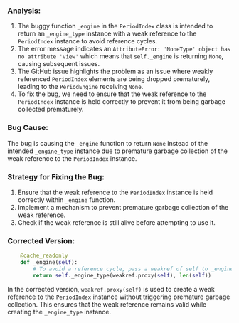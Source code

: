 ### Analysis:
1. The buggy function `_engine` in the `PeriodIndex` class is intended to return an `_engine_type` instance with a weak reference to the `PeriodIndex` instance to avoid reference cycles.
2. The error message indicates an `AttributeError: 'NoneType' object has no attribute 'view'` which means that `self._engine` is returning `None`, causing subsequent issues.
3. The GitHub issue highlights the problem as an issue where weakly referenced `PeriodIndex` elements are being dropped prematurely, leading to the `PeriodEngine` receiving `None`.
4. To fix the bug, we need to ensure that the weak reference to the `PeriodIndex` instance is held correctly to prevent it from being garbage collected prematurely.

### Bug Cause:
The bug is causing the `_engine` function to return `None` instead of the intended `_engine_type` instance due to premature garbage collection of the weak reference to the `PeriodIndex` instance.

### Strategy for Fixing the Bug:
1. Ensure that the weak reference to the `PeriodIndex` instance is held correctly within `_engine` function.
2. Implement a mechanism to prevent premature garbage collection of the weak reference.
3. Check if the weak reference is still alive before attempting to use it.

### Corrected Version:
```python
    @cache_readonly
    def _engine(self):
        # To avoid a reference cycle, pass a weakref of self to _engine_type.
        return self._engine_type(weakref.proxy(self), len(self))
```

In the corrected version, `weakref.proxy(self)` is used to create a weak reference to the `PeriodIndex` instance without triggering premature garbage collection. This ensures that the weak reference remains valid while creating the `_engine_type` instance.